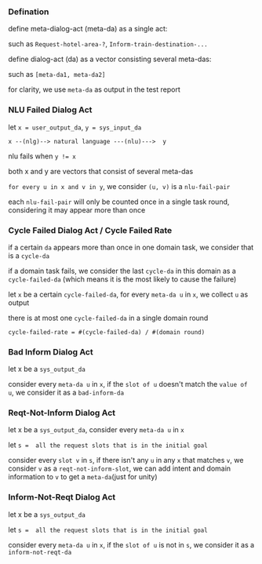 ### Defination
define meta-dialog-act (meta-da) as a single act:

such as `Request-hotel-area-?`, `Inform-train-destination-...`

define dialog-act (da) as a vector consisting several meta-das:

such as `[meta-da1, meta-da2]`

for clarity, we use `meta-da` as output in the test report


### NLU Failed Dialog Act

let `x = user_output_da`, `y = sys_input_da`

`x --(nlg)--> natural language ---(nlu)--->  y`

nlu fails when `y != x`

both x and y are vectors that consist of several meta-das

`for every u in x and v in y`, we consider `(u, v)` is a `nlu-fail-pair`

each `nlu-fail-pair` will only be counted once in a single task round, considering it may appear more than once


### Cycle Failed Dialog Act / Cycle Failed Rate

if a certain `da` appears more than once in one domain task, we consider that is a `cycle-da`

if a domain task fails, we consider the last `cycle-da` in this domain as a `cycle-failed-da` (which means it is the most likely to cause the failure)

let `x` be a certain `cycle-failed-da`, for every `meta-da u` in `x`, we collect `u` as output

there is at most one `cycle-failed-da` in a single domain round

`cycle-failed-rate = #(cycle-failed-da) / #(domain round)`

### Bad Inform Dialog Act

let x be a `sys_output_da`

consider every `meta-da u` in `x`, if the `slot of u` doesn't match the `value of u`, we consider it as a `bad-inform-da`

### Reqt-Not-Inform Dialog Act

let x be a `sys_output_da`, consider every `meta-da u` in `x`

let `s =  all the request slots that is in the initial goal`

consider every `slot v` in `s`, if there isn't any `u` in any `x` that matches `v`, we consider `v` as a `reqt-not-inform-slot`, we can add intent and domain information to `v`  to get a `meta-da`(just for unity)

### Inform-Not-Reqt Dialog Act

let x be a `sys_output_da`

let `s =  all the request slots that is in the initial goal`

consider every `meta-da u` in `x`, if the `slot of u` is not in `s`, we consider it as a `inform-not-reqt-da`

